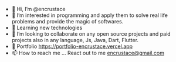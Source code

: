 - 👋 Hi, I’m @encrustace
- 👀 I’m interested in programming and apply them to solve real life problems and provide the magic of softwares.
- 🌱 Learning new technologies
- 💞️ I’m looking to collaborate on any open source projects and paid projects also in any language, Js, Java, Dart, Flutter.
- 📑 Portfolio https://portfolio-encrustace.vercel.app
- 📫 How to reach me ...
React out to me encrustace@gmail.com

<!---
encrustace/encrustace is a ✨ special ✨ repository because its `README.md` (this file) appears on your GitHub profile.
You can click the Preview link to take a look at your changes.
--->
